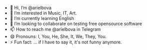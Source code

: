 - 👋 Hi, I’m @arielbova
- 👀 I’m interested in Music, IT, Art.
- 🌱 I’m currently learning English
- 💞️ I’m looking to collaborate on testing free opensource software
- 📫 How to reach me @arielbova in Telegram
- 😄 Pronouns: I, You, He, She, It, We, They, You.
- ⚡ Fun fact: ... if I have to say it, it's not funny anymore.

<!---
arielbova/arielbova is a ✨ special ✨ repository because its `README.md` (this file) appears on your GitHub profile.
You can click the Preview link to take a look at your changes.
--->
